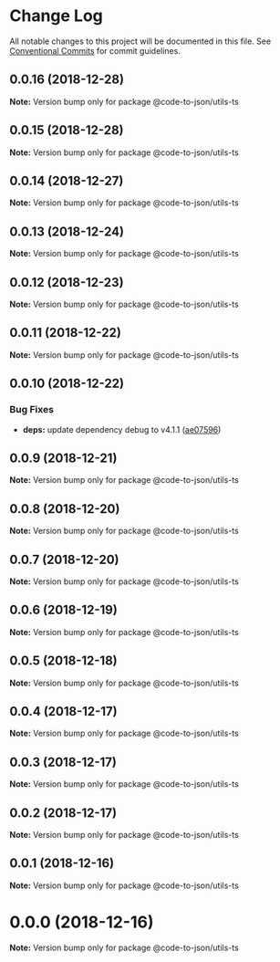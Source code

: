 # Change Log

All notable changes to this project will be documented in this file.
See [Conventional Commits](https://conventionalcommits.org) for commit guidelines.

## 0.0.16 (2018-12-28)

**Note:** Version bump only for package @code-to-json/utils-ts





## 0.0.15 (2018-12-28)

**Note:** Version bump only for package @code-to-json/utils-ts





## 0.0.14 (2018-12-27)

**Note:** Version bump only for package @code-to-json/utils-ts





## 0.0.13 (2018-12-24)

**Note:** Version bump only for package @code-to-json/utils-ts





## 0.0.12 (2018-12-23)

**Note:** Version bump only for package @code-to-json/utils-ts





## 0.0.11 (2018-12-22)

**Note:** Version bump only for package @code-to-json/utils-ts





## 0.0.10 (2018-12-22)


### Bug Fixes

* **deps:** update dependency debug to v4.1.1 ([ae07596](https://github.com/mike-north/code-to-json/commit/ae07596))





## 0.0.9 (2018-12-21)

**Note:** Version bump only for package @code-to-json/utils-ts





## 0.0.8 (2018-12-20)

**Note:** Version bump only for package @code-to-json/utils-ts





## 0.0.7 (2018-12-20)

**Note:** Version bump only for package @code-to-json/utils-ts





## 0.0.6 (2018-12-19)

**Note:** Version bump only for package @code-to-json/utils-ts





## 0.0.5 (2018-12-18)

**Note:** Version bump only for package @code-to-json/utils-ts





## 0.0.4 (2018-12-17)

**Note:** Version bump only for package @code-to-json/utils-ts





## 0.0.3 (2018-12-17)

**Note:** Version bump only for package @code-to-json/utils-ts





## 0.0.2 (2018-12-17)

**Note:** Version bump only for package @code-to-json/utils-ts





## 0.0.1 (2018-12-16)

**Note:** Version bump only for package @code-to-json/utils-ts





# 0.0.0 (2018-12-16)

**Note:** Version bump only for package @code-to-json/utils-ts
